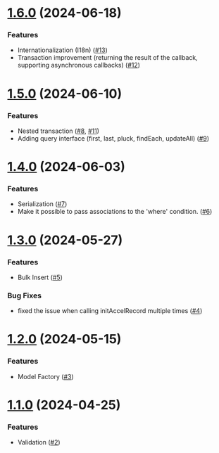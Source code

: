 # [1.6.0](https://github.com/koyopro/accella/compare/1.5.0...1.6.0) (2024-06-18)

### Features

- Internationalization (I18n) ([#13](https://github.com/koyopro/accella/pull/13))
- Transaction improvement (returning the result of the callback, supporting asynchronous callbacks) ([#12](https://github.com/koyopro/accella/pull/12))

# [1.5.0](https://github.com/koyopro/accella/compare/1.4.0...1.5.0) (2024-06-10)

### Features

- Nested transaction ([#8](https://github.com/koyopro/accella/pull/8), [#11](https://github.com/koyopro/accella/pull/11))
- Adding query interface (first, last, pluck, findEach, updateAll) ([#9](https://github.com/koyopro/accella/pull/9))

# [1.4.0](https://github.com/koyopro/accella/compare/1.3.0...1.4.0) (2024-06-03)

### Features

- Serialization ([#7](https://github.com/koyopro/accella/pull/7))
- Make it possible to pass associations to the 'where' condition. ([#6](https://github.com/koyopro/accella/pull/6))

# [1.3.0](https://github.com/koyopro/accella/compare/1.2.0...1.3.0) (2024-05-27)

### Features

- Bulk Insert ([#5](https://github.com/koyopro/accella/pull/5))

### Bug Fixes

- fixed the issue when calling initAccelRecord multiple times ([#4](https://github.com/koyopro/accella/pull/4))

# [1.2.0](https://github.com/koyopro/accella/compare/1.1.0...1.2.0) (2024-05-15)

### Features

- Model Factory ([#3](https://github.com/koyopro/accella/pull/3))

# [1.1.0](https://github.com/koyopro/accella/compare/1.0.0...1.1.0) (2024-04-25)

### Features

- Validation ([#2](https://github.com/koyopro/accella/pull/2))
